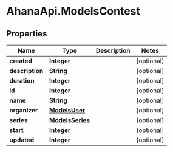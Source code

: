 # AhanaApi.ModelsContest

## Properties
Name | Type | Description | Notes
------------ | ------------- | ------------- | -------------
**created** | **Integer** |  | [optional] 
**description** | **String** |  | [optional] 
**duration** | **Integer** |  | [optional] 
**id** | **Integer** |  | [optional] 
**name** | **String** |  | [optional] 
**organizer** | [**ModelsUser**](ModelsUser.md) |  | [optional] 
**series** | [**ModelsSeries**](ModelsSeries.md) |  | [optional] 
**start** | **Integer** |  | [optional] 
**updated** | **Integer** |  | [optional] 


